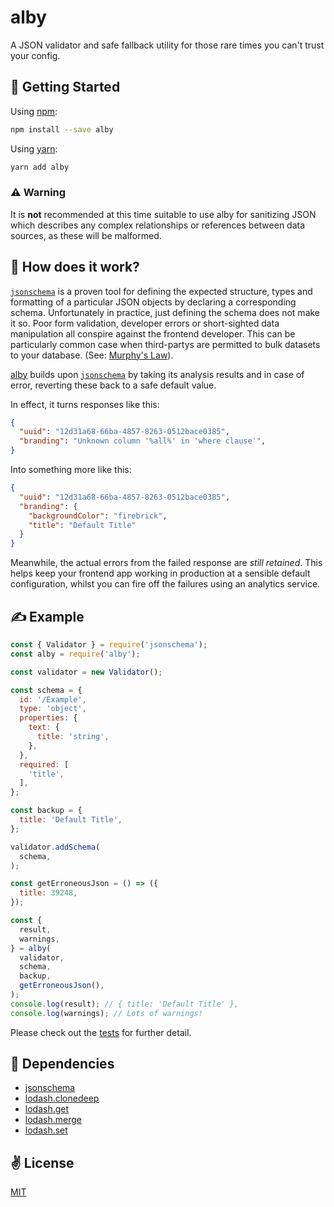 # alby
A JSON validator and safe fallback utility for those rare times you can't trust your config. 

## 🚀 Getting Started

Using [npm](https://www.npmjs.com/package/alby):

```bash
npm install --save alby
```

Using [yarn](https://www.npmjs.com/package/jsonschema):

```bash
yarn add alby
```

### ⚠️ Warning
It is **not** recommended at this time suitable to use alby for sanitizing JSON which describes any complex relationships or references between  data sources, as these will be malformed.

## 🤔 How does it work?
[`jsonschema`](https://www.npmjs.com/package/jsonschema) is a proven tool for defining the expected structure, types and formatting of a particular JSON objects by declaring a corresponding schema. Unfortunately in practice, just defining the schema does not make it so. Poor form validation, developer errors or short-sighted data manipulation all conspire against the frontend developer. This can be particularly common case when third-partys are permitted to bulk datasets to your database. (See: [Murphy's Law](https://en.wikiquote.org/wiki/Murphy%27s_law)).

[alby](https://www.npmjs.com/package/alby) builds upon [`jsonschema`](https://www.npmjs.com/package/jsonschema) by taking its analysis results and in case of error, reverting these back to a safe default value.

In effect, it turns responses like this:

```json
{
  "uuid": "12d31a68-66ba-4857-8263-0512bace0385",
  "branding": "Unknown column '%all%' in 'where clause'",
}
```

Into something more like this:

```json
{
  "uuid": "12d31a68-66ba-4857-8263-0512bace0385",
  "branding": {
    "backgroundColor": "firebrick",
    "title": "Default Title"
  }
}
```

Meanwhile, the actual errors from the failed response are _still retained_. This helps keep your frontend app working in production at a sensible default configuration, whilst you can fire off the failures using an analytics service.

## ✍️ Example

```javascript
const { Validator } = require('jsonschema');
const alby = require('alby');

const validator = new Validator();

const schema = {
  id: '/Example',
  type: 'object',
  properties: {
    text: {
      title: 'string',
    },
  },
  required: [
    'title',
  ],
};

const backup = {
  title: 'Default Title',
};

validator.addSchema(
  schema,
);

const getErroneousJson = () => ({
  title: 39248,
});

const {
  result,
  warnings,
} = alby(
  validator,
  schema,
  backup,
  getErroneousJson(),
);
console.log(result); // { title: 'Default Title' },
console.log(warnings); // Lots of warnings!
```

Please check out the [tests](./index.test.js) for further detail.

## 🙏 Dependencies 
  - [jsonschema](https://www.npmjs.com/package/jsonschema)
  - [lodash.clonedeep](https://lodash.com/)
  - [lodash.get](https://lodash.com/)
  - [lodash.merge](https://lodash.com/)
  - [lodash.set](https://lodash.com/)

## ✌️ License
[MIT](https://opensource.org/licenses/MIT)
